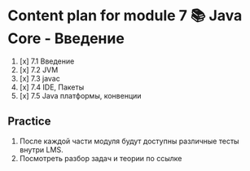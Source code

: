 # Content plan for module 7 📚 Java Core - Введение

1. [x] 7.1  Введение
2. [x] 7.2  JVM
3. [x] 7.3  javac
4. [x] 7.4  IDE, Пакеты
5. [x] 7.5  Java платформы, конвенции

## Practice

1. После каждой части модуля будут доступны различные тесты внутри LMS. 
2. Посмотреть разбор задач и теории по ссылке